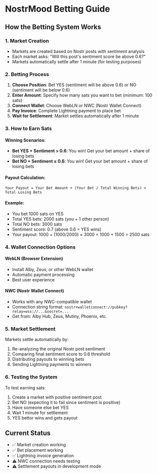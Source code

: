 # NostrMood Betting Guide

## How the Betting System Works

### 1. Market Creation
- Markets are created based on Nostr posts with sentiment analysis
- Each market asks: "Will this post's sentiment score be above 0.6?"
- Markets automatically settle after 1 minute (for testing purposes)

### 2. Betting Process
1. **Choose Position**: Bet YES (sentiment will be above 0.6) or NO (sentiment will be below 0.6)
2. **Enter Amount**: Specify how many sats you want to bet (minimum: 100 sats)
3. **Connect Wallet**: Choose WebLN or NWC (Nostr Wallet Connect)
4. **Pay Invoice**: Complete Lightning payment to place bet
5. **Wait for Settlement**: Market settles automatically after 1 minute

### 3. How to Earn Sats

#### Winning Scenarios:
- **Bet YES + Sentiment > 0.6**: You win! Get your bet amount + share of losing bets
- **Bet NO + Sentiment ≤ 0.6**: You win! Get your bet amount + share of losing bets

#### Payout Calculation:
```
Your Payout = Your Bet Amount + (Your Bet / Total Winning Bets) × Total Losing Bets
```

#### Example:
- You bet 1000 sats on YES
- Total YES bets: 2000 sats (you + 1 other person)
- Total NO bets: 3000 sats
- Sentiment score: 0.7 (above 0.6 = YES wins)
- Your payout: 1000 + (1000/2000) × 3000 = 1000 + 1500 = 2500 sats

### 4. Wallet Connection Options

#### WebLN (Browser Extension)
- Install Alby, Zeus, or other WebLN wallet
- Automatic payment processing
- Best user experience

#### NWC (Nostr Wallet Connect)
- Works with any NWC-compatible wallet
- Connection string format: `nostr+walletconnect://pubkey?relay=wss://...&secret=...`
- Get from: Alby Hub, Zeus, Mutiny, Phoenix, etc.

### 5. Market Settlement

Markets settle automatically by:
1. Re-analyzing the original Nostr post sentiment
2. Comparing final sentiment score to 0.6 threshold
3. Distributing payouts to winning bets
4. Sending Lightning payments to winners

### 6. Testing the System

To test earning sats:
1. Create a market with positive sentiment post
2. Bet NO (expecting it to fail since sentiment is positive)
3. Have someone else bet YES
4. Wait 1 minute for settlement
5. YES bettor wins and gets payout

## Current Status

- ✅ Market creation working
- ✅ Bet placement working
- ✅ Lightning invoice generation
- ⚠️ NWC connection needs testing
- ⚠️ Settlement payouts in development mode